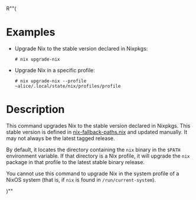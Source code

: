 R""(

# Examples

* Upgrade Nix to the stable version declared in Nixpkgs:

  ```console
  # nix upgrade-nix
  ```

* Upgrade Nix in a specific profile:

  ```console
  # nix upgrade-nix --profile ~alice/.local/state/nix/profiles/profile
  ```

# Description

This command upgrades Nix to the stable version declared in Nixpkgs.
This stable version is defined in [nix-fallback-paths.nix](https://github.com/NixOS/nixpkgs/raw/master/nixos/modules/installer/tools/nix-fallback-paths.nix)
and updated manually. It may not always be the latest tagged release.

By default, it locates the directory containing the `nix` binary in the `$PATH`
environment variable. If that directory is a Nix profile, it will
upgrade the `nix` package in that profile to the latest stable binary
release.

You cannot use this command to upgrade Nix in the system profile of a
NixOS system (that is, if `nix` is found in `/run/current-system`).

)""

